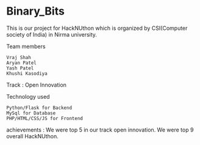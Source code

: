 # Binary_Bits
This is our project for HackNUthon which is organized by CSI(Computer society of India) in Nirma university.

Team members

    Vraj Shah
    Aryan Patel
    Yash Patel
    Khushi Kasodiya

Track : Open Innovation

Technology used 

    Python/Flask for Backend
    MySql for Database
    PHP/HTML/CSS/JS for Frontend


achievements : 
    We were top 5 in our track open innovation. 
    We were top 9 overall HackNUthon.
